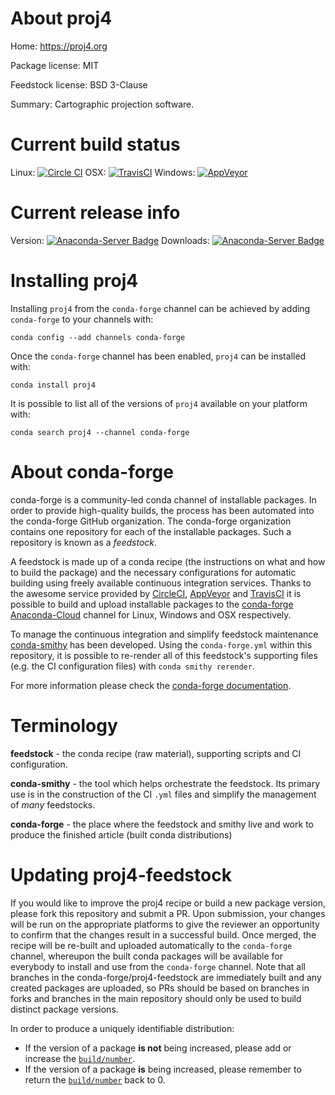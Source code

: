 About proj4
===========

Home: https://proj4.org

Package license: MIT

Feedstock license: BSD 3-Clause

Summary: Cartographic projection software.



Current build status
====================

Linux: [![Circle CI](https://circleci.com/gh/conda-forge/proj.4-feedstock.svg?style=shield)](https://circleci.com/gh/conda-forge/proj.4-feedstock)
OSX: [![TravisCI](https://travis-ci.org/conda-forge/proj.4-feedstock.svg?branch=master)](https://travis-ci.org/conda-forge/proj.4-feedstock)
Windows: [![AppVeyor](https://ci.appveyor.com/api/projects/status/github/conda-forge/proj.4-feedstock?svg=True)](https://ci.appveyor.com/project/conda-forge/proj-4-feedstock/branch/master)

Current release info
====================
Version: [![Anaconda-Server Badge](https://anaconda.org/conda-forge/proj4/badges/version.svg)](https://anaconda.org/conda-forge/proj4)
Downloads: [![Anaconda-Server Badge](https://anaconda.org/conda-forge/proj4/badges/downloads.svg)](https://anaconda.org/conda-forge/proj4)

Installing proj4
================

Installing `proj4` from the `conda-forge` channel can be achieved by adding `conda-forge` to your channels with:

```
conda config --add channels conda-forge
```

Once the `conda-forge` channel has been enabled, `proj4` can be installed with:

```
conda install proj4
```

It is possible to list all of the versions of `proj4` available on your platform with:

```
conda search proj4 --channel conda-forge
```


About conda-forge
=================

conda-forge is a community-led conda channel of installable packages.
In order to provide high-quality builds, the process has been automated into the
conda-forge GitHub organization. The conda-forge organization contains one repository
for each of the installable packages. Such a repository is known as a *feedstock*.

A feedstock is made up of a conda recipe (the instructions on what and how to build
the package) and the necessary configurations for automatic building using freely
available continuous integration services. Thanks to the awesome service provided by
[CircleCI](https://circleci.com/), [AppVeyor](http://www.appveyor.com/)
and [TravisCI](https://travis-ci.org/) it is possible to build and upload installable
packages to the [conda-forge](https://anaconda.org/conda-forge)
[Anaconda-Cloud](http://docs.anaconda.org/) channel for Linux, Windows and OSX respectively.

To manage the continuous integration and simplify feedstock maintenance
[conda-smithy](http://github.com/conda-forge/conda-smithy) has been developed.
Using the ``conda-forge.yml`` within this repository, it is possible to re-render all of
this feedstock's supporting files (e.g. the CI configuration files) with ``conda smithy rerender``.

For more information please check the [conda-forge documentation](https://conda-forge.org/docs/).

Terminology
===========

**feedstock** - the conda recipe (raw material), supporting scripts and CI configuration.

**conda-smithy** - the tool which helps orchestrate the feedstock.
                   Its primary use is in the construction of the CI ``.yml`` files
                   and simplify the management of *many* feedstocks.

**conda-forge** - the place where the feedstock and smithy live and work to
                  produce the finished article (built conda distributions)


Updating proj4-feedstock
========================

If you would like to improve the proj4 recipe or build a new
package version, please fork this repository and submit a PR. Upon submission,
your changes will be run on the appropriate platforms to give the reviewer an
opportunity to confirm that the changes result in a successful build. Once
merged, the recipe will be re-built and uploaded automatically to the
`conda-forge` channel, whereupon the built conda packages will be available for
everybody to install and use from the `conda-forge` channel.
Note that all branches in the conda-forge/proj4-feedstock are
immediately built and any created packages are uploaded, so PRs should be based
on branches in forks and branches in the main repository should only be used to
build distinct package versions.

In order to produce a uniquely identifiable distribution:
 * If the version of a package **is not** being increased, please add or increase
   the [``build/number``](http://conda.pydata.org/docs/building/meta-yaml.html#build-number-and-string).
 * If the version of a package **is** being increased, please remember to return
   the [``build/number``](http://conda.pydata.org/docs/building/meta-yaml.html#build-number-and-string)
   back to 0.
